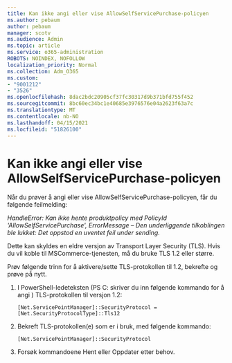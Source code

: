 ```yaml
---
title: Kan ikke angi eller vise AllowSelfServicePurchase-policyen
ms.author: pebaum
author: pebaum
manager: scotv
ms.audience: Admin
ms.topic: article
ms.service: o365-administration
ROBOTS: NOINDEX, NOFOLLOW
localization_priority: Normal
ms.collection: Adm_O365
ms.custom:
- "9001212"
- "3526"
ms.openlocfilehash: 8dac2bdc20905cf37fc30317d9b371bfd755f452
ms.sourcegitcommit: 8bc60ec34bc1e40685e3976576e04a2623f63a7c
ms.translationtype: MT
ms.contentlocale: nb-NO
ms.lasthandoff: 04/15/2021
ms.locfileid: "51826100"
---
```

# <a name="unable-to-set-or-view-the-allowselfservicepurchase-policy"></a>Kan ikke angi eller vise AllowSelfServicePurchase-policyen

Når du prøver å angi eller vise AllowSelfServicePurchase-policyen, får du følgende feilmelding:

*HandleError: Kan ikke hente produktpolicy med PolicyId 'AllowSelfServicePurchase', ErrorMessage – Den underliggende tilkoblingen ble lukket: Det oppstod en uventet feil under sending.*

Dette kan skyldes en eldre versjon av Transport Layer Security (TLS). Hvis du vil koble til MSCommerce-tjenesten, må du bruke TLS 1.2 eller større.  

Prøv følgende trinn for å aktivere/sette TLS-protokollen til 1.2, bekrefte og prøve på nytt.
 1. I PowerShell-ledeteksten (PS C: skriver du inn følgende kommando for å angi \) TLS-protokollen til versjon 1.2:

    `[Net.ServicePointManager]::SecurityProtocol = [Net.SecurityProtocolType]::Tls12`

2. Bekreft TLS-protokollen(e) som er i bruk, med følgende kommando:

    `[Net.ServicePointManager]::SecurityProtocol` 

3. Forsøk kommandoene Hent eller Oppdater etter behov.

